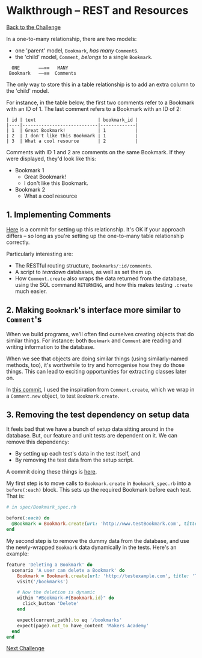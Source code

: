 # Walkthrough – REST and Resources

[Back to the Challenge](../12_one_to_many_relationships.md)

In a one-to-many relationship, there are two models:

- one 'parent' model, `Bookmark`, _has many_ `Comment`s.
- the 'child' model, `Comment`, _belongs to_ a single `Bookmark`.

```
  ONE       ––≡≡   MANY
 Bookmark   ––≡≡  Comments
```

The only way to store this in a table relationship is to add an extra column to the 'child' model.

For instance, in the table below, the first two comments refer to a Bookmark with an ID of 1. The last comment refers to a Bookmark with an ID of 2:

```
| id | text                       | bookmark_id |
|----|----------------------------|-------------|
| 1  | Great Bookmark!            | 1           |
| 2  | I don't like this Bookmark | 1           |
| 3  | What a cool resource       | 2           |
```

Comments with ID 1 and 2 are comments on the same Bookmark. If they were displayed, they'd look like this:

- Bookmark 1
  - Great Bookmark!
  - I don't like this Bookmark.
- Bookmark 2
  - What a cool resource

## 1. Implementing Comments

[Here](https://github.com/sjmog/bookmark_manager/commit/f610b7e3bf77073fc615c04de178a13ce811063c) is a commit for setting up this relationship. It's OK if your approach differs – so long as you're setting up the one-to-many table relationship correctly.

Particularly interesting are:

- The RESTful routing structure, `Bookmarks/:id/comments`.
- A script to _teardown_ databases, as well as set them up.
- How `Comment.create` also wraps the data returned from the database, using the SQL command `RETURNING`, and how this makes testing `.create` much easier.

## 2. Making `Bookmark`'s interface more similar to `Comment`'s

When we build programs, we'll often find ourselves creating objects that do similar things. For instance: both `Bookmark` and `Comment` are reading and writing information to the database.

When we see that objects are doing similar things (using similarly-named methods, too), it's worthwhile to try and homogenise how they do those things. This can lead to exciting opportunities for extracting classes later on.

In [this commit](https://github.com/sjmog/bookmark_manager/commit/7c80d5542fed90c471ccd50a232afb818ead9260), I used the inspiration from `Comment.create`, which we wrap in a `Comment.new` object, to test `Bookmark.create`.

## 3. Removing the test dependency on setup data

It feels bad that we have a bunch of setup data sitting around in the database. But, our feature and unit tests are dependent on it. We can remove this dependency:

- By setting up each test's data in the test itself, and
- By removing the test data from the setup script.

A commit doing these things is [here](https://github.com/sjmog/bookmark_manager/commit/c81305935bf16747f16bb20466d4c75d5e1d667d).

My first step is to move calls to `Bookmark.create` in `Bookmark_spec.rb` into a `before(:each)` block. This sets up the required Bookmark before each test. That is:

```ruby
# in spec/Bookmark_spec.rb

before(:each) do
  @Bookmark = Bookmark.create(url: 'http://www.testBookmark.com', title: 'Test Bookmark')
end
```

My second step is to remove the dummy data from the database, and use the newly-wrapped `Bookmark` data dynamically in the tests. Here's an example:

```ruby
feature 'Deleting a Bookmark' do
  scenario 'A user can delete a Bookmark' do
    Bookmark = Bookmark.create(url: 'http://testexample.com', title: 'Test Bookmark')
    visit('/bookmarks')

    # Now the deletion is dynamic
    within "#Bookmark-#{Bookmark.id}" do
      click_button 'Delete'
    end

    expect(current_path).to eq '/bookmarks'
    expect(page).not_to have_content 'Makers Academy'
  end
end
```

[Next Challenge](../13_many_to_many_relationships.md)
